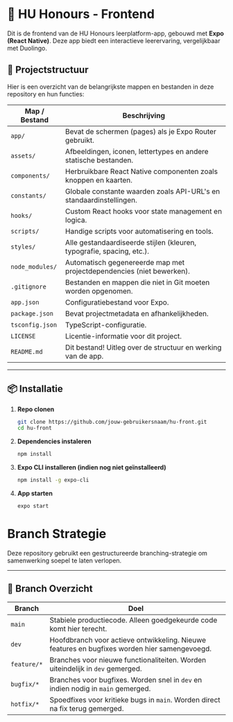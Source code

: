 # 🚀 HU Honours - Frontend  

Dit is de frontend van de HU Honours leerplatform-app, gebouwd met **Expo (React Native)**. Deze app biedt een interactieve leerervaring, vergelijkbaar met Duolingo.  

## 📂 Projectstructuur  

Hier is een overzicht van de belangrijkste mappen en bestanden in deze repository en hun functies:  

| Map / Bestand      | Beschrijving |
|--------------------|-------------|
| `app/`            | Bevat de schermen (pages) als je Expo Router gebruikt. |
| `assets/`         | Afbeeldingen, iconen, lettertypes en andere statische bestanden. |
| `components/`     | Herbruikbare React Native componenten zoals knoppen en kaarten. |
| `constants/`      | Globale constante waarden zoals API-URL's en standaardinstellingen. |
| `hooks/`          | Custom React hooks voor state management en logica. |
| `scripts/`        | Handige scripts voor automatisering en tools. |
| `styles/`         | Alle gestandaardiseerde stijlen (kleuren, typografie, spacing, etc.). |
| `node_modules/`   | Automatisch gegenereerde map met projectdependencies (niet bewerken). |
| `.gitignore`      | Bestanden en mappen die niet in Git moeten worden opgenomen. |
| `app.json`        | Configuratiebestand voor Expo. |
| `package.json`    | Bevat projectmetadata en afhankelijkheden. |
| `tsconfig.json`   | TypeScript-configuratie. |
| `LICENSE`         | Licentie-informatie voor dit project. |
| `README.md`       | Dit bestand! Uitleg over de structuur en werking van de app. |

---

## 📦 Installatie  

1. **Repo clonen**  
   ```sh
   git clone https://github.com/jouw-gebruikersnaam/hu-front.git
   cd hu-front
2. **Dependencies instaleren**  
   ```sh
   npm install
3. **Expo CLI installeren (indien nog niet geïnstalleerd)**  
   ```sh
   npm install -g expo-cli
4. **App starten**  
   ```sh
   expo start

# Branch Strategie  

Deze repository gebruikt een gestructureerde branching-strategie om samenwerking soepel te laten verlopen.  

---

## 🚀 Branch Overzicht  

| Branch         | Doel |
|---------------|------|
| `main`        | Stabiele productiecode. Alleen goedgekeurde code komt hier terecht. |
| `dev`         | Hoofdbranch voor actieve ontwikkeling. Nieuwe features en bugfixes worden hier samengevoegd. |
| `feature/*`   | Branches voor nieuwe functionaliteiten. Worden uiteindelijk in `dev` gemerged. |
| `bugfix/*`    | Branches voor bugfixes. Worden snel in `dev` en indien nodig in `main` gemerged. |
| `hotfix/*`    | Spoedfixes voor kritieke bugs in `main`. Worden direct na fix terug gemerged. |
